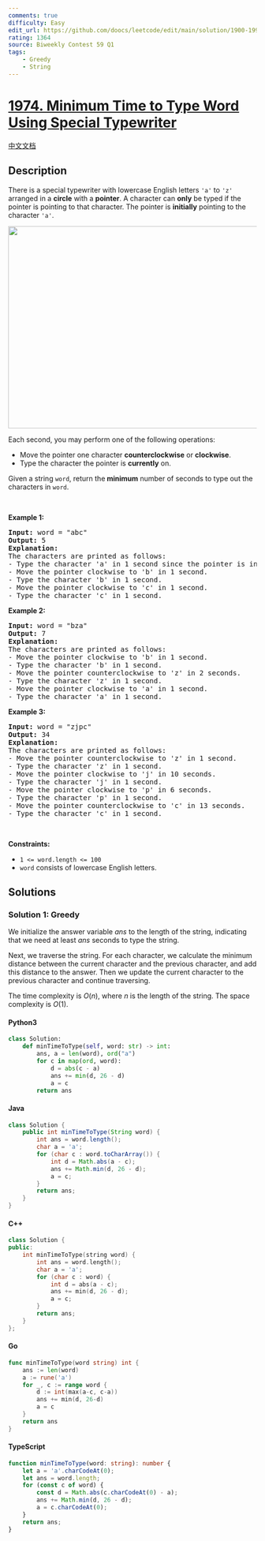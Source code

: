 ```yaml
---
comments: true
difficulty: Easy
edit_url: https://github.com/doocs/leetcode/edit/main/solution/1900-1999/1974.Minimum%20Time%20to%20Type%20Word%20Using%20Special%20Typewriter/README_EN.md
rating: 1364
source: Biweekly Contest 59 Q1
tags:
    - Greedy
    - String
---
```


<!-- problem:start -->

# [1974. Minimum Time to Type Word Using Special Typewriter](https://leetcode.com/problems/minimum-time-to-type-word-using-special-typewriter)

[中文文档](/solution/1900-1999/1974.Minimum%20Time%20to%20Type%20Word%20Using%20Special%20Typewriter/README.md)

## Description

<!-- description:start -->

<p>There is a special typewriter with lowercase English letters <code>&#39;a&#39;</code> to <code>&#39;z&#39;</code> arranged in a <strong>circle</strong> with a <strong>pointer</strong>. A character can <strong>only</strong> be typed if the pointer is pointing to that character. The pointer is <strong>initially</strong> pointing to the character <code>&#39;a&#39;</code>.</p>
<img alt="" src="https://fastly.jsdelivr.net/gh/doocs/leetcode@main/solution/1900-1999/1974.Minimum%20Time%20to%20Type%20Word%20Using%20Special%20Typewriter/images/chart.jpg" style="width: 530px; height: 410px;" />
<p>Each second, you may perform one of the following operations:</p>

<ul>
	<li>Move the pointer one character <strong>counterclockwise</strong> or <strong>clockwise</strong>.</li>
	<li>Type the character the pointer is <strong>currently</strong> on.</li>
</ul>

<p>Given a string <code>word</code>, return the<strong> minimum</strong> number of seconds to type out the characters in <code>word</code>.</p>

<p>&nbsp;</p>
<p><strong class="example">Example 1:</strong></p>

<pre>
<strong>Input:</strong> word = &quot;abc&quot;
<strong>Output:</strong> 5
<strong>Explanation:
</strong>The characters are printed as follows:
- Type the character &#39;a&#39; in 1 second since the pointer is initially on &#39;a&#39;.
- Move the pointer clockwise to &#39;b&#39; in 1 second.
- Type the character &#39;b&#39; in 1 second.
- Move the pointer clockwise to &#39;c&#39; in 1 second.
- Type the character &#39;c&#39; in 1 second.
</pre>

<p><strong class="example">Example 2:</strong></p>

<pre>
<strong>Input:</strong> word = &quot;bza&quot;
<strong>Output:</strong> 7
<strong>Explanation:
</strong>The characters are printed as follows:
- Move the pointer clockwise to &#39;b&#39; in 1 second.
- Type the character &#39;b&#39; in 1 second.
- Move the pointer counterclockwise to &#39;z&#39; in 2 seconds.
- Type the character &#39;z&#39; in 1 second.
- Move the pointer clockwise to &#39;a&#39; in 1 second.
- Type the character &#39;a&#39; in 1 second.
</pre>

<p><strong class="example">Example 3:</strong></p>

<pre>
<strong>Input:</strong> word = &quot;zjpc&quot;
<strong>Output:</strong> 34
<strong>Explanation:</strong>
The characters are printed as follows:
- Move the pointer counterclockwise to &#39;z&#39; in 1 second.
- Type the character &#39;z&#39; in 1 second.
- Move the pointer clockwise to &#39;j&#39; in 10 seconds.
- Type the character &#39;j&#39; in 1 second.
- Move the pointer clockwise to &#39;p&#39; in 6 seconds.
- Type the character &#39;p&#39; in 1 second.
- Move the pointer counterclockwise to &#39;c&#39; in 13 seconds.
- Type the character &#39;c&#39; in 1 second.
</pre>

<p>&nbsp;</p>
<p><strong>Constraints:</strong></p>

<ul>
	<li><code>1 &lt;= word.length &lt;= 100</code></li>
	<li><code>word</code> consists of lowercase English letters.</li>
</ul>

<!-- description:end -->

## Solutions

<!-- solution:start -->

### Solution 1: Greedy

We initialize the answer variable $\textit{ans}$ to the length of the string, indicating that we need at least $\textit{ans}$ seconds to type the string.

Next, we traverse the string. For each character, we calculate the minimum distance between the current character and the previous character, and add this distance to the answer. Then we update the current character to the previous character and continue traversing.

The time complexity is $O(n)$, where $n$ is the length of the string. The space complexity is $O(1)$.

<!-- tabs:start -->

#### Python3

```python
class Solution:
    def minTimeToType(self, word: str) -> int:
        ans, a = len(word), ord("a")
        for c in map(ord, word):
            d = abs(c - a)
            ans += min(d, 26 - d)
            a = c
        return ans
```

#### Java

```java
class Solution {
    public int minTimeToType(String word) {
        int ans = word.length();
        char a = 'a';
        for (char c : word.toCharArray()) {
            int d = Math.abs(a - c);
            ans += Math.min(d, 26 - d);
            a = c;
        }
        return ans;
    }
}
```

#### C++

```cpp
class Solution {
public:
    int minTimeToType(string word) {
        int ans = word.length();
        char a = 'a';
        for (char c : word) {
            int d = abs(a - c);
            ans += min(d, 26 - d);
            a = c;
        }
        return ans;
    }
};
```

#### Go

```go
func minTimeToType(word string) int {
	ans := len(word)
	a := rune('a')
	for _, c := range word {
		d := int(max(a-c, c-a))
		ans += min(d, 26-d)
		a = c
	}
	return ans
}
```

#### TypeScript

```ts
function minTimeToType(word: string): number {
    let a = 'a'.charCodeAt(0);
    let ans = word.length;
    for (const c of word) {
        const d = Math.abs(c.charCodeAt(0) - a);
        ans += Math.min(d, 26 - d);
        a = c.charCodeAt(0);
    }
    return ans;
}
```

<!-- tabs:end -->

<!-- solution:end -->

<!-- problem:end -->
